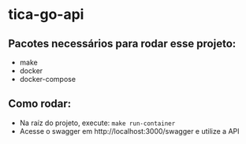 # tica-go-api
## Pacotes necessários para rodar esse projeto:
* make
* docker
* docker-compose
## Como rodar:
* Na raíz do projeto, execute: `make run-container`
* Acesse o swagger em http://localhost:3000/swagger e utilize a API
